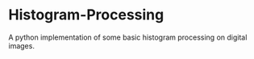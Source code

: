 # Histogram-Processing

A python implementation of some basic histogram processing on digital images.